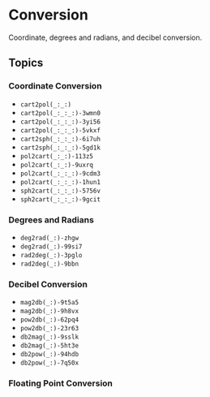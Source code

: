 # Conversion

Coordinate, degrees and radians, and decibel conversion.

## Topics

### Coordinate Conversion

- ``cart2pol(_:_:)``
- ``cart2pol(_:_:_:)-3wmn0``
- ``cart2pol(_:_:_:)-3yi56``
- ``cart2pol(_:_:_:)-5vkxf``
- ``cart2sph(_:_:_:)-6i7uh``
- ``cart2sph(_:_:_:)-5gd1k``
- ``pol2cart(_:_:)-113z5``
- ``pol2cart(_:_:)-9uxrq``
- ``pol2cart(_:_:_:)-9cdm3``
- ``pol2cart(_:_:_:)-1hun1``
- ``sph2cart(_:_:_:)-5756v``
- ``sph2cart(_:_:_:)-9gcit``

### Degrees and Radians

- ``deg2rad(_:)-zhgw``
- ``deg2rad(_:)-99si7``
- ``rad2deg(_:)-3pglo``
- ``rad2deg(_:)-9bbn``

### Decibel Conversion

- ``mag2db(_:)-9t5a5``
- ``mag2db(_:)-9h8vx``
- ``pow2db(_:)-62pq4``
- ``pow2db(_:)-23r63``
- ``db2mag(_:)-9sslk``
- ``db2mag(_:)-5ht3e``
- ``db2pow(_:)-94hdb``
- ``db2pow(_:)-7q50x``

### Floating Point Conversion


